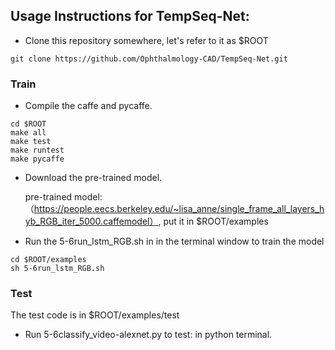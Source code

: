 ## Usage Instructions for TempSeq-Net:
* Clone this repository somewhere, let's refer to it as $ROOT
```
git clone https://github.com/Ophthalmology-CAD/TempSeq-Net.git
```
### Train
* Compile the caffe and pycaffe.
```
cd $ROOT
make all 
make test 
make runtest 
make pycaffe
```
* Download the pre-trained model. 

    pre-trained model:（https://people.eecs.berkeley.edu/~lisa_anne/single_frame_all_layers_hyb_RGB_iter_5000.caffemodel）, put it in $ROOT/examples
* Run the 5-6run_lstm_RGB.sh in in the terminal window to train the model
```
cd $ROOT/examples
sh 5-6run_lstm_RGB.sh
```
### Test

The test code is in $ROOT/examples/test

* Run 5-6classify_video-alexnet.py to test: in python terminal. 


